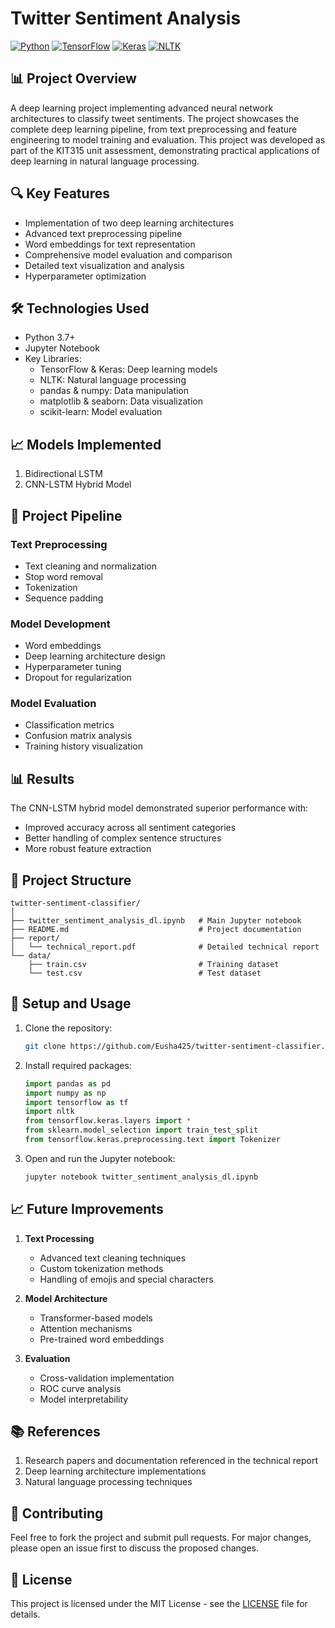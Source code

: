 # Twitter Sentiment Analysis

[![Python](https://img.shields.io/badge/Python-3.7+-blue.svg)](https://www.python.org)
[![TensorFlow](https://img.shields.io/badge/TensorFlow-2.0+-orange.svg)](https://tensorflow.org/)
[![Keras](https://img.shields.io/badge/Keras-2.0+-red.svg)](https://keras.io/)
[![NLTK](https://img.shields.io/badge/NLTK-Latest-green.svg)](https://www.nltk.org/)

## 📊 Project Overview
A deep learning project implementing advanced neural network architectures to classify tweet sentiments. The project showcases the complete deep learning pipeline, from text preprocessing and feature engineering to model training and evaluation. This project was developed as part of the KIT315 unit assessment, demonstrating practical applications of deep learning in natural language processing.

## 🔍 Key Features
- Implementation of two deep learning architectures
- Advanced text preprocessing pipeline
- Word embeddings for text representation
- Comprehensive model evaluation and comparison
- Detailed text visualization and analysis
- Hyperparameter optimization

## 🛠️ Technologies Used
- Python 3.7+
- Jupyter Notebook
- Key Libraries:
  - TensorFlow & Keras: Deep learning models
  - NLTK: Natural language processing
  - pandas & numpy: Data manipulation
  - matplotlib & seaborn: Data visualization
  - scikit-learn: Model evaluation

## 📈 Models Implemented
1. Bidirectional LSTM
2. CNN-LSTM Hybrid Model

## 🔄 Project Pipeline

### Text Preprocessing
- Text cleaning and normalization
- Stop word removal
- Tokenization
- Sequence padding

### Model Development
- Word embeddings
- Deep learning architecture design
- Hyperparameter tuning
- Dropout for regularization

### Model Evaluation
- Classification metrics
- Confusion matrix analysis
- Training history visualization

## 📊 Results
The CNN-LSTM hybrid model demonstrated superior performance with:
- Improved accuracy across all sentiment categories
- Better handling of complex sentence structures
- More robust feature extraction

## 📁 Project Structure
```
twitter-sentiment-classifier/
│
├── twitter_sentiment_analysis_dl.ipynb   # Main Jupyter notebook
├── README.md                             # Project documentation
├── report/
│   └── technical_report.pdf              # Detailed technical report
└── data/                           
    ├── train.csv                         # Training dataset
    └── test.csv                          # Test dataset
```

## 🚀 Setup and Usage
1. Clone the repository:
   ```bash
   git clone https://github.com/Eusha425/twitter-sentiment-classifier.git
   ```

2. Install required packages:
   ```python
   import pandas as pd
   import numpy as np
   import tensorflow as tf
   import nltk
   from tensorflow.keras.layers import *
   from sklearn.model_selection import train_test_split
   from tensorflow.keras.preprocessing.text import Tokenizer
   ```

3. Open and run the Jupyter notebook:
   ```bash
   jupyter notebook twitter_sentiment_analysis_dl.ipynb
   ```

## 📈 Future Improvements
1. **Text Processing**
   - Advanced text cleaning techniques
   - Custom tokenization methods
   - Handling of emojis and special characters

2. **Model Architecture**
   - Transformer-based models
   - Attention mechanisms
   - Pre-trained word embeddings

3. **Evaluation**
   - Cross-validation implementation
   - ROC curve analysis
   - Model interpretability

## 📚 References
1. Research papers and documentation referenced in the technical report
2. Deep learning architecture implementations
3. Natural language processing techniques

## 🤝 Contributing
Feel free to fork the project and submit pull requests. For major changes, please open an issue first to discuss the proposed changes.

## 📄 License
This project is licensed under the MIT License - see the [LICENSE](https://github.com/Eusha425/twitter-sentiment-classifier/blob/main/LICENSE) file for details.
